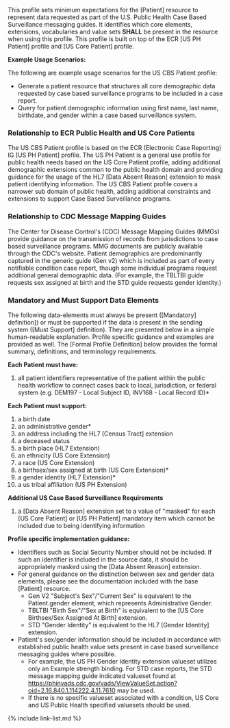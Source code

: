 This profile sets minimum expectations for the [Patient] resource to represent data requested as part of the U.S. Public Health Case Based Surveillance messaging guides. It identifies which core elements, extensions, vocabularies and value sets **SHALL** be present in the resource when using this profile. This profile is built on top of the ECR [US PH Patient] profile and [US Core Patient] profile.

**Example Usage Scenarios:**

The following are example usage scenarios for the US CBS Patient profile:

-   Generate a patient resource that structures all core demographic data requested by case based surveillance programs to be included in a case report.
-   Query for patient demographic information using first name, last name, birthdate, and gender within a case based surveillance system.

### Relationship to ECR Public Health and US Core Patients

The US CBS Patient profile is based on the ECR (Electronic Case Reporting) IG [US PH Patient] profile. The US PH Patient is a general use profile for public health needs based on the US Core Patient profile, adding additional demographic extensions common to the public health domain and providing guidance for the usage of the HL7 [Data Absent Reason] extension to mask patient identifying information. The US CBS Patient profile covers a narrower sub domain of public health, adding additional constraints and extensions to support Case Based Surveillance programs.

### Relationship to CDC Message Mapping Guides

The Center for Disease Control's (CDC) Message Mapping Guides (MMGs) provide guidance on the transmission of records from jurisdictions to case based surveillance programs. MMG documents are publicly available through the CDC's website. Patient demographics are predominantly captured in the generic guide (Gen v2) which is included as part of every notifiable condition case report, though some individual programs request additional general demographic data. (For example, the TBLTBI guide requests sex assigned at birth and the STD guide requests gender identity.)

### Mandatory and Must Support Data Elements

The following data-elements must always be present ([Mandatory] definition]) or must be supported if the data is present in the sending system ([Must Support] definition). They are presented below in a simple human-readable explanation.  Profile specific guidance and examples are provided as well.  The [Formal Profile Definition] below provides the formal summary, definitions, and  terminology requirements.

**Each Patient must have:**

1. all patient identifiers representative of the patient within the public health workflow to connect cases back to local, jurisdiction, or federal system (e.g. DEM197 - Local Subject ID, INV168 - Local Record ID)*

**Each Patient must support:**

1. a birth date
1. an administrative gender*
1. an address including the HL7 [Census Tract] extension
1. a deceased status
1. a birth place (HL7 Extension)
1. an ethnicity (US Core Extension)
1. a race (US Core Extension)
1. a birthsex/sex assigned at birth (US Core Extension)*
1. a gender identity (HL7 Extension)*
1. a us tribal affiliation (US PH Extension)

**Additional US Case Based Surveillance Requirements**

1. a [Data Absent Reason] extension set to a value of "masked" for each [US Core Patient] or [US PH Patient] mandatory item which cannot be included due to being identifying information

**Profile specific implementation guidance:**

- Identifiers such as Social Security Number should not be included. If such an identifier is included in the source data, it should be appropriately masked using the [Data Absent Reason] extension.
- For general guidance on the distinction between sex and gender data elements, please see the documentation included with the base [Patient] resource.
  - Gen V2 "Subject's Sex"/"Current Sex" is equivalent to the Patient.gender element, which represents Administrative Gender.
  - TBLTBI "Birth Sex"/"Sex at Birth" is equivalent to the [US Core Birthsex/Sex Assigned At Birth] extension.
  - STD "Gender Identity" is equivalent to the HL7 [Gender Identity] extension.
- Patient's sex/gender information should be included in accordance with established public health value sets present in case based surveillance messaging guides where possible.
  - For example, the US PH Gender Identity extension valueset utilizes only an Example strength binding. For STD case reports, the STD message mapping guide indicated valueset found at https://phinvads.cdc.gov/vads/ViewValueSet.action?oid=2.16.840.1.114222.4.11.7610 may be used.
  - If there is no specific valueset associated with a condition, US Core and US Public Health specified valuesets should be used.

{% include link-list.md %}